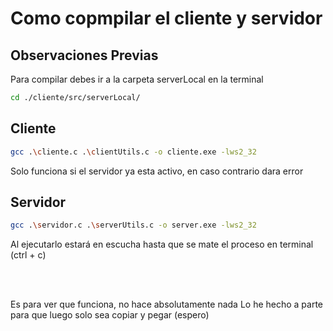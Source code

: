 # Como copmpilar el cliente y servidor

## Observaciones Previas
Para compilar debes ir a la carpeta serverLocal en la terminal
``` bash
cd ./cliente/src/serverLocal/
```

## Cliente
``` bash
gcc .\cliente.c .\clientUtils.c -o cliente.exe -lws2_32
```
Solo funciona si el servidor ya esta activo, en caso contrario dara error

## Servidor
``` bash
gcc .\servidor.c .\serverUtils.c -o server.exe -lws2_32
```
Al ejecutarlo estará en escucha hasta que se mate el proceso en terminal (ctrl + c)

<br>
<br>

Es para ver que funciona, no hace absolutamente nada
Lo he hecho a parte para que luego solo sea copiar y pegar (espero)